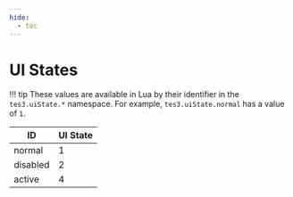 ```yaml
---
hide:
  - toc
---
```


# UI States

!!! tip
	These values are available in Lua by their identifier in the `tes3.uiState.*` namespace. For example, `tes3.uiState.normal` has a value of `1`.

ID         | UI State
---------- | ----------
normal     | 1
disabled   | 2
active     | 4